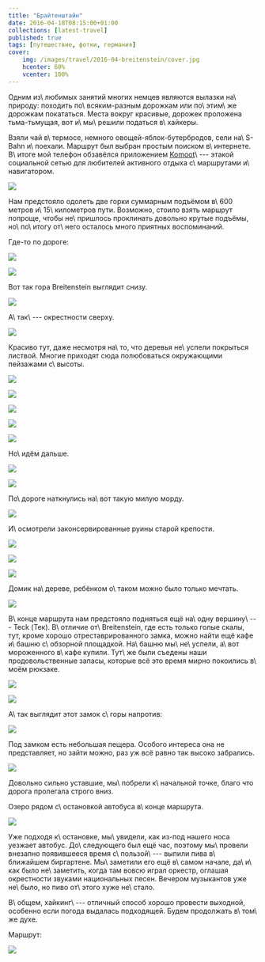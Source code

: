 ```yaml
---
title: "Брайтенштайн"
date: 2016-04-18T08:15:00+01:00
collections: [latest-travel]
published: true
tags: [путешествие, фотки, германия]
cover:
    img: /images/travel/2016-04-breitenstein/cover.jpg
    hcenter: 60%
    vcenter: 100%
---
```


Одним из\ любимых занятий многих немцев являются вылазки на\ природу: походить
по\ всяким-разным дорожкам или по\ этим\ же дорожкам покататься. Места вокруг
красивые, дорожек проложена тьма-тьмущая, вот и\ мы\ решили податься в\ хайкеры.

<!--more-->

Взяли чай в\ термосе, немного овощей-яблок-бутербродов, сели на\ S-Bahn
и\ поехали. Маршрут был выбран простым поиском в\ интернете. В\ итоге мой
телефон обзавёлся приложением [Komoot][]\ --- этакой социальной сетью для
любителей активного отдыха с\ маршрутами и\ навигатором.

![](/images/travel/2016-04-breitenstein/start.jpg)

Нам предстояло одолеть две горки суммарным подъёмом в\ 600 метров
и\ 15\ километров пути. Возможно, стоило взять маршрут попроще, чтобы
не\ пришлось проклинать довольно крутые подъёмы, но\ по\ итогу от\ него осталось
много приятных воспоминаний.

Где-то по дороге:

![](/images/travel/2016-04-breitenstein/forest-1.jpg)

![](/images/travel/2016-04-breitenstein/forest-2.jpg)

Вот так гора Breitenstein выглядит снизу.

![](/images/travel/2016-04-breitenstein/breitenstein.jpg)

А\ так\ --- окрестности сверху.

![](/images/travel/2016-04-breitenstein/breitenstein-pano.jpg)

Красиво тут, даже несмотря на\ то, что деревья не\ успели покрыться листвой.
Многие приходят сюда полюбоваться окружающими пейзажами с\ высоты.

![](/images/travel/2016-04-breitenstein/breitenstein-1.jpg)

![](/images/travel/2016-04-breitenstein/breitenstein-2.jpg)

![](/images/travel/2016-04-breitenstein/breitenstein-3.jpg)

![](/images/travel/2016-04-breitenstein/breitenstein-4.jpg)

![](/images/travel/2016-04-breitenstein/breitenstein-5.jpg)

Но\ идём дальше.

![](/images/travel/2016-04-breitenstein/road-1.jpg)

![](/images/travel/2016-04-breitenstein/road-2.jpg)

По\ дороге наткнулись на\ вот такую милую морду.

![](/images/travel/2016-04-breitenstein/horse.jpg)

И\ осмотрели законсервированные руины старой крепости.

![](/images/travel/2016-04-breitenstein/ruins-1.jpg)

![](/images/travel/2016-04-breitenstein/ruins-2.jpg)

![](/images/travel/2016-04-breitenstein/ruins-3.jpg)

Домик на\ дереве, ребёнком о\ таком можно было только мечтать.

![](/images/travel/2016-04-breitenstein/treehouse.jpg)

В\ конце маршрута нам предстояло подняться ещё на\ одну вершину\ --- Teck (Тек).
В\ отличие от\ Breitenstein, где есть только голые скалы, тут, кроме хорошо
отреставрированного замка, можно найти ещё кафе и\ башню с\ обзорной площадкой.
На\ башню мы\ не\ успели, а\ вот мороженного в\ кафе купили. Тут\ же были
съедены наши продовольственные запасы, которые всё это время мирно покоились
в\ моём рюкзаке.

![](/images/travel/2016-04-breitenstein/teck-1.jpg)

![](/images/travel/2016-04-breitenstein/teck-2.jpg)

А\ так выглядит этот замок с\ горы напротив:

![](/images/travel/2016-04-breitenstein/teck-across.jpg)

Под замком есть небольшая пещера. Особого интереса она не представляет, но зайти можно, раз уж всё равно так высоко забрались.

![](/images/travel/2016-04-breitenstein/teck-cave.jpg)

Довольно сильно уставшие, мы\ побрели к\ начальной точке, благо что дорога
пролегала строго вниз.

Озеро рядом с\ остановкой автобуса в\ конце маршрута.

![](/images/travel/2016-04-breitenstein/lake.jpg)

Уже подходя к\ остановке, мы\ увидели, как из-под нашего носа уезжает автобус.
До\ следующего был ещё час, поэтому мы\ провели внезапно появившееся время
с\ пользой\ --- выпили пива в\ ближайшем биргартене. Мы\ заметили его ещё
в\ самом начале, да\ и\ как было не\ заметить, когда там вовсю играл оркестр,
оглашая окрестности звуками национальных песен. Вечером музыкантов уже не\ было,
но пиво от\ этого хуже не\ стало.

В\ общем, хайкинг\ --- отличный способ хорошо провести выходной, особенно если
погода выдалась подходящей. Будем продолжать в\ том\ же духе.

Маршрут:

![](iframe:https://www.komoot.de/tour/8402522/embed)

[Komoot]: https://www.komoot.de/
